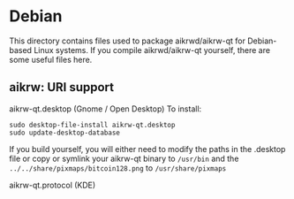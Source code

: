 
Debian
====================
This directory contains files used to package aikrwd/aikrw-qt
for Debian-based Linux systems. If you compile aikrwd/aikrw-qt yourself, there are some useful files here.

## aikrw: URI support ##


aikrw-qt.desktop  (Gnome / Open Desktop)
To install:

	sudo desktop-file-install aikrw-qt.desktop
	sudo update-desktop-database

If you build yourself, you will either need to modify the paths in
the .desktop file or copy or symlink your aikrw-qt binary to `/usr/bin`
and the `../../share/pixmaps/bitcoin128.png` to `/usr/share/pixmaps`

aikrw-qt.protocol (KDE)

